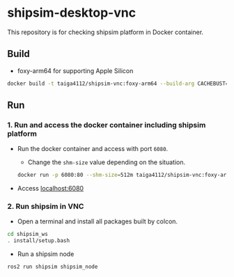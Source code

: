 # shipsim-desktop-vnc

This repository is for checking shipsim platform in Docker container.

## Build

- foxy-arm64 for supporting Apple Silicon

```sh
docker build -t taiga4112/shipsim-vnc:foxy-arm64 --build-arg CACHEBUST=$(date +%s) foxy-arm64/.
```

## Run

### 1. Run and access the docker container including shipsim platform

- Run the docker container and access with port `6080`.
  - Change the `shm-size` value depending on the situation.

  ```sh
  docker run -p 6080:80 --shm-size=512m taiga4112/shipsim-vnc:foxy-arm64
  ```

- Access [localhost:6080](http://127.0.0.1:6080/)

### 2. Run shipsim in VNC

- Open a terminal and install all packages built by colcon.

```sh
cd shipsim_ws
. install/setup.bash
```

- Run a shipsim node

```sh
ros2 run shipsim shipsim_node
```
